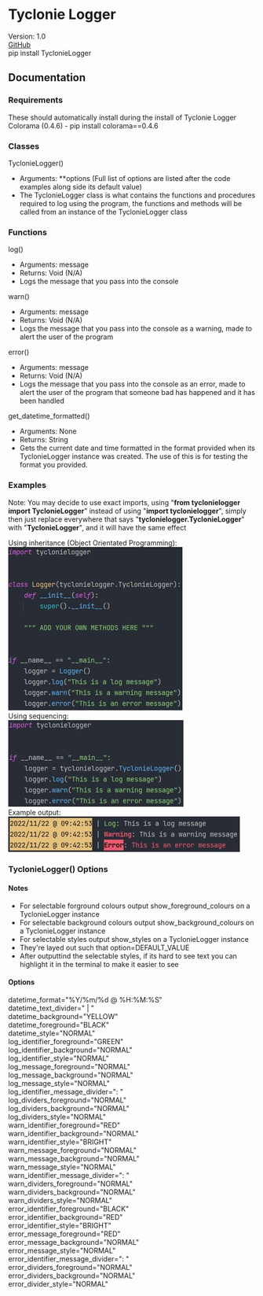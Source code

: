 # Tyclonie Logger

Version: 1.0
<br>
[GitHub](https://github.com/Tyclonie/Tyclonie-Logger)
<br>
pip install TyclonieLogger

## Documentation

### Requirements
These should automatically install during the install of Tyclonie Logger
<br>
Colorama (0.4.6) - pip install colorama==0.4.6

### Classes
TyclonieLogger()
- Arguments: **options
(Full list of options are listed after the code examples along side its default 
value)
- The TyclonieLogger class is what contains the functions and procedures required 
to log using the program, the functions and methods will be called from an
instance of the TyclonieLogger class

### Functions
log()
- Arguments: message
- Returns: Void (N/A)
- Logs the message that you pass into the console

warn()
- Arguments: message
- Returns: Void (N/A)
- Logs the message that you pass into the console as a warning, made to alert
the user of the program

error()
- Arguments: message
- Returns: Void (N/A)
- Logs the message that you pass into the console as an error, made to alert
the user of the program that someone bad has happened and it has been handled

get_datetime_formatted()
- Arguments: None
- Returns: String
- Gets the current date and time formatted in the format provided when its
TyclonieLogger instance was created. The use of this is for testing the format
you provided.

### Examples

Note: You may decide to use exact imports, using "**from tyclonielogger import 
TyclonieLogger**" instead of using "**import tyclonielogger**", simply then just
replace everywhere that says "**tyclonielogger.TyclonieLogger**" with 
"**TyclonieLogger**", and it will have the same effect

Using inheritance (Object Orientated Programming):
<br>
![](https://raw.githubusercontent.com/Tyclonie/Tyclonie-Logger/main/examples/inheritance_example.jpg)
<br>
Using sequencing:
<br>
![](https://raw.githubusercontent.com/Tyclonie/Tyclonie-Logger/main/examples/sequence_example.jpg)
<br>
Example output:
<br>
![](https://raw.githubusercontent.com/Tyclonie/Tyclonie-Logger/main/examples/output_example.jpg)

### TyclonieLogger() Options

#### Notes
- For selectable forground colours output show_foreground_colours on a 
TyclonieLogger instance
- For selectable background colours output show_background_colours on a
TyclonieLogger instance
- For selectable styles output show_styles on a TyclonieLogger instance
- They're layed out such that option=DEFAULT_VALUE
- After outputtind the selectable styles, if its hard to see text
you can highlight it in the terminal to make it easier to see

#### Options
datetime_format="%Y/%m/%d @ %H:%M:%S"
<br>
datetime_text_divider=" | "
<br>
datetime_background="YELLOW"
<br>
datetime_foreground="BLACK"
<br>
datetime_style="NORMAL"
<br>
log_identifier_foreground="GREEN"
<br>
log_identifier_background="NORMAL"
<br>
log_identifier_style="NORMAL"
<br>
log_message_foreground="NORMAL"
<br>
log_message_background="NORMAL"
<br>
log_message_style="NORMAL"
<br>
log_identifier_message_divider=": "
<br>
log_dividers_foreground="NORMAL"
<br>
log_dividers_background="NORMAL"
<br>
log_dividers_style="NORMAL"
<br>
warn_identifier_foreground="RED"
<br>
warn_identifier_background="NORMAL"
<br>
warn_identifier_style="BRIGHT"
<br>
warn_message_foreground="NORMAL"
<br>
warn_message_background="NORMAL"
<br>
warn_message_style="NORMAL"
<br>
warn_identifier_message_divider=": "
<br>
warn_dividers_foreground="NORMAL"
<br>
warn_dividers_background="NORMAL"
<br>
warn_dividers_style="NORMAL"
<br>
error_identifier_foreground="BLACK"
<br>
error_identifier_background="RED"
<br>
error_identifier_style="BRIGHT"
<br>
error_message_foreground="RED"
<br>
error_message_background="NORMAL"
<br>
error_message_style="NORMAL"
<br>
error_identifier_message_divider=": "
<br>
error_dividers_foreground="NORMAL"
<br>
error_dividers_background="NORMAL"
<br>
error_divider_style="NORMAL"